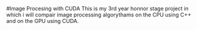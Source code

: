 #Image Procesing with CUDA
This is my 3rd year honnor stage project in which i will compair image processing algorythams on the CPU using C++ and on the GPU using CUDA.